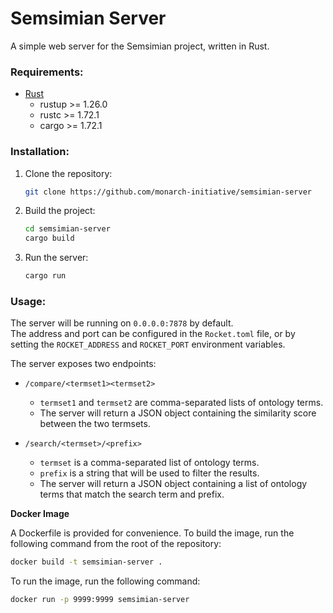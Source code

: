 # Semsimian Server

A simple web server for the Semsimian project, written in Rust.

### Requirements: 
- [Rust](https://www.rust-lang.org/tools/install)
    - rustup >= 1.26.0
    - rustc >= 1.72.1
    - cargo >= 1.72.1

### Installation:
1. Clone the repository:
    ```bash
    git clone https://github.com/monarch-initiative/semsimian-server
    ```
2. Build the project:
    ```bash
    cd semsimian-server
    cargo build 
    ```
3. Run the server:
    ```bash
    cargo run
    ```

### Usage:

The server will be running on `0.0.0.0:7878` by default.  
The address and port can be configured in the `Rocket.toml` file, or by setting the `ROCKET_ADDRESS` and `ROCKET_PORT` environment variables. 

The server exposes two endpoints:

- `/compare/<termset1><termset2>`  
    - `termset1` and `termset2` are comma-separated lists of ontology terms.
    - The server will return a JSON object containing the similarity score between the two termsets.

- `/search/<termset>/<prefix>`  
    - `termset` is a comma-separated list of ontology terms.
    - `prefix` is a string that will be used to filter the results.
    - The server will return a JSON object containing a list of ontology terms that match the search term and prefix.

__**Docker Image**__

A Dockerfile is provided for convenience. 
To build the image, run the following command from the root of the repository:
```bash
docker build -t semsimian-server .
```

To run the image, run the following command:
```bash
docker run -p 9999:9999 semsimian-server
```